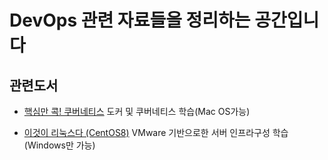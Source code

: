 # DevOps 관련 자료들을 정리하는 공간입니다

## 관련도서

- [핵심만 콕! 쿠버네티스](https://github.com/Jaemin-kr/DevOps/tree/main/%ED%95%B5%EC%8B%AC%EB%A7%8C%20%EC%BD%95!%20%EC%BF%A0%EB%B2%84%EB%84%A4%ED%8B%B0%EC%8A%A4)
    도커 및 쿠버네티스 학습(Mac OS가능)

- [이것이 리눅스다 (CentOS8)](https://github.com/Jaemin-kr/DevOps/tree/main/This-is-Linux)
    VMware 기반으로한 서버 인프라구성 학습(Windows만 가능)

